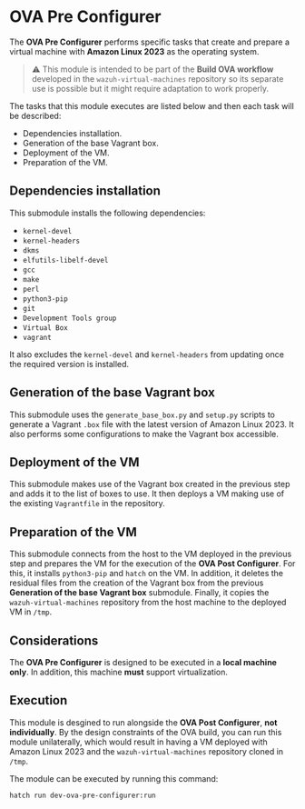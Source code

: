 # OVA Pre Configurer

The **OVA Pre Configurer** performs specific tasks that create and prepare a virtual machine with **Amazon Linux 2023** as the operating system.

> ⚠️ This module is intended to be part of the **Build OVA workflow** developed in the `wazuh-virtual-machines` repository so its separate use is possible but it might require adaptation to work properly.

The tasks that this module executes are listed below and then each task will be described:

- Dependencies installation.
- Generation of the base Vagrant box.
- Deployment of the VM.
- Preparation of the VM.

## Dependencies installation

This submodule installs the following dependencies:

- `kernel-devel`
- `kernel-headers`
- `dkms`
- `elfutils-libelf-devel`
- `gcc`
- `make`
- `perl`
- `python3-pip`
- `git`
- `Development Tools group`
- `Virtual Box`
- `vagrant`

It also excludes the `kernel-devel` and `kernel-headers` from updating once the required version is installed.

## Generation of the base Vagrant box

This submodule uses the `generate_base_box.py` and `setup.py` scripts to generate a Vagrant `.box` file with the latest version of Amazon Linux 2023. It also performs some configurations to make the Vagrant box accessible.

## Deployment of the VM

This submodule makes use of the Vagrant box created in the previous step and adds it to the list of boxes to use. It then deploys a VM making use of the existing `Vagrantfile` in the repository.

## Preparation of the VM

This submodule connects from the host to the VM deployed in the previous step and prepares the VM for the execution of the **OVA Post Configurer**.
For this, it installs `python3-pip` and `hatch` on the VM.
In addition, it deletes the residual files from the creation of the Vagrant box from the previous **Generation of the base Vagrant box** submodule.
Finally, it copies the `wazuh-virtual-machines` repository from the host machine to the deployed VM in `/tmp`.

## Considerations

The **OVA Pre Configurer** is designed to be executed in a **local machine only**. In addition, this machine **must** support virtualization.

## Execution

This module is desgined to run alongside the **OVA Post Configurer**, **not individually**. By the design constraints of the OVA build, you can run this module unilaterally, which would result in having a VM deployed with Amazon Linux 2023 and the `wazuh-virtual-machines` repository cloned in `/tmp`.

The module can be executed by running this command:

```bash
hatch run dev-ova-pre-configurer:run
```
